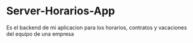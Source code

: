 # Server-Horarios-App
Es el backend de mi aplicacion para los horarios, contratos y vacaciones del equipo de una empresa 
